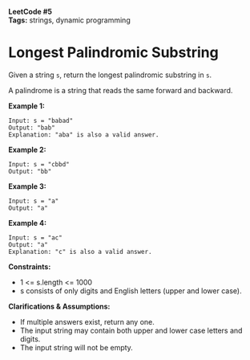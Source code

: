 **LeetCode #5**  
**Tags:** strings, dynamic programming

# Longest Palindromic Substring

Given a string `s`, return the longest palindromic substring in `s`.

A palindrome is a string that reads the same forward and backward.

**Example 1:**
```
Input: s = "babad"
Output: "bab"
Explanation: "aba" is also a valid answer.
```

**Example 2:**
```
Input: s = "cbbd"
Output: "bb"
```

**Example 3:**
```
Input: s = "a"
Output: "a"
```

**Example 4:**
```
Input: s = "ac"
Output: "a"
Explanation: "c" is also a valid answer.
```

**Constraints:**
- 1 <= s.length <= 1000
- s consists of only digits and English letters (upper and lower case).

**Clarifications & Assumptions:**
- If multiple answers exist, return any one.
- The input string may contain both upper and lower case letters and digits.
- The input string will not be empty. 